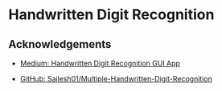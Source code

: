 # Handwritten Digit Recognition

## Acknowledgements

- [Medium: Handwritten Digit Recognition GUI App](https://medium.com/analytics-vidhya/handwritten-digit-recognition-gui-app-46e3d7b37287)

- [GitHub: Sailesh01/Multiple-Handwritten-Digit-Recognition](https://github.com/Sailesh01/Multiple-Handwritten-Digit-Recognition/blob/main/tkinter_gui.py)